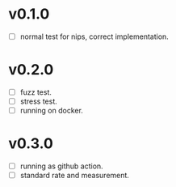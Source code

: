 # v0.1.0

- [ ] normal test for nips, correct implementation.

# v0.2.0

- [ ] fuzz test.
- [ ] stress test.
- [ ] running on docker.

# v0.3.0

- [ ] running as github action.
- [ ] standard rate and measurement.
